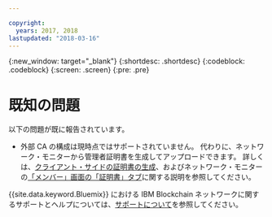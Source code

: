 ```yaml
---

copyright:
  years: 2017, 2018
lastupdated: "2018-03-16"
---
```


{:new_window: target="_blank"}
{:shortdesc: .shortdesc}
{:codeblock: .codeblock}
{:screen: .screen}
{:pre: .pre}


# 既知の問題

以下の問題が既に報告されています。
- 外部 CA の構成は現時点ではサポートされていません。  代わりに、ネットワーク・モニターから管理者証明書を生成してアップロードできます。 詳しくは、[クライアント・サイドの証明書の生成](v10_application.html#generating-the-client-side-certificates)、およびネットワーク・モニターの[「メンバー」画面の「証明書」タブ](v10_dashboard.html#members)に関する説明を参照してください。

{{site.data.keyword.Bluemix}} における IBM Blockchain ネットワークに関するサポートとヘルプについては、[サポートについて](ibmblockchain_support.html)を参照してください。
